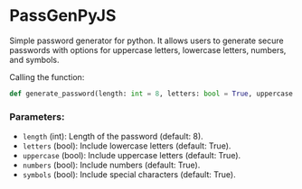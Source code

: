 # PassGenPyJS

Simple password generator for python. It allows users to generate secure passwords with options for uppercase letters, lowercase letters, numbers, and symbols.

Calling the function: 
```py
def generate_password(length: int = 8, letters: bool = True, uppercase: bool = True, numbers: bool = True, symbols: bool = True) -> str:
```

### Parameters:
- `length` (int): Length of the password (default: 8).
- `letters` (bool): Include lowercase letters (default: True).
- `uppercase` (bool): Include uppercase letters (default: True).
- `numbers` (bool): Include numbers (default: True).
- `symbols` (bool): Include special characters (default: True).

